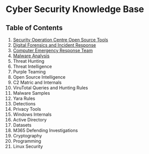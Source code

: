 # Cyber Security Knowledge Base

## Table of Contents 
  1. [Security Operation Centre Open Source Tools](https://github.com/vigneshb0197/CyberSecurityKnowledgeBase/blob/main/Security%20Operation%20Centre%20Daily%20Open%20Source%20Tools.md) 
  2. [Digital Forensics and Incident Response](https://github.com/vigneshb0197/CyberSecurityKnowledgeBase/blob/main/Digital%20Forensics%20and%20Incident%20Response.md) 
  3. [Computer Emergency Response Team](https://github.com/Virtual-Base/CyberSecurityKnowledgeBase/blob/main/Computer%20Emergency%20Response%20Team.md) 
  4. [Malware Analysis](https://github.com/Virtual-Base/CyberSecurityKnowledgeBase/blob/main/Malware%20Analysis%20&%20Reverse%20Engineering.md) 
  5. Threat Hunting 
  6. Threat Intelligence 
  7. Purple Teaming 
  8. Open Source Intelligence 
  9. C2 Matric and Internals
  10. ViruTotal Queries and Hunting Rules
  11. Malware Samples 
  12. Yara Rules
  13. Detections 
  14. Privacy Tools 
  15. Windows Internals 
  16. Active Directory 
  17. Datasets 
  18. M365 Defending Investigations 
  19. Cryptography 
  20. Programming 
  21. Linux Security 
